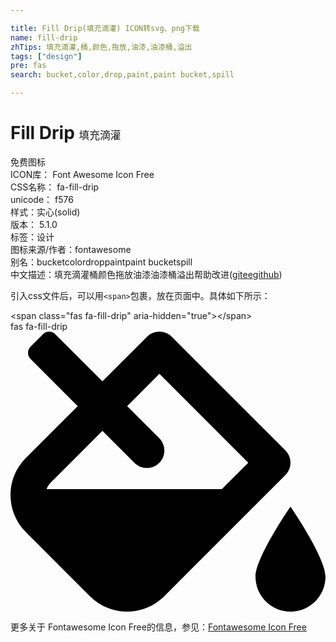 ```yaml
---

title: Fill Drip(填充滴灌) ICON转svg、png下载
name: fill-drip
zhTips: 填充滴灌,桶,颜色,拖放,油漆,油漆桶,溢出
tags: ["design"]
pre: fas
search: bucket,color,drop,paint,paint bucket,spill

---
```


# Fill Drip  <small style="font-size: 60%;font-weight: 100">填充滴灌</small>


<div class="detail-page">
<p>
<span><span class="badge-success badge">免费图标</span> </span>
<br/>
<span>
ICON库：
<span class="badge-secondary badge">Font Awesome Icon Free</span> 
</span>
<br/>
<span>
CSS名称：
<span class="badge-secondary badge">fa-fill-drip</span> 
</span>
<br/>
<span>
unicode：
<span class="badge-secondary badge">f576</span> 
<copy-btn content='f576' btn-title=""></copy-btn>
<copy-btn :content='String.fromCodePoint(parseInt("f576", 16))' btn-title="复制U"></copy-btn>
</span><br/><span>样式：<span class="badge-light badge">实心(solid)</span></span>
<br/>
<span>
版本：
<span class="badge-secondary badge">5.1.0</span> 
</span><br/><span>标签：<span class="badge-light badge"><router-link to="/tags/design.html">设计</router-link></span></span>
<br/>
<span>图标来源/作者：<span class="badge-light badge">fontawesome</span></span> 
<br/>
<span>别名：<span class="badge-light badge">bucket</span><span class="badge-light badge">color</span><span class="badge-light badge">drop</span><span class="badge-light badge">paint</span><span class="badge-light badge">paint bucket</span><span class="badge-light badge">spill</span></span><br/><span class="zh-detail">中文描述：<span class="badge-primary badge">填充滴灌</span><span class="badge-primary badge">桶</span><span class="badge-primary badge">颜色</span><span class="badge-primary badge">拖放</span><span class="badge-primary badge">油漆</span><span class="badge-primary badge">油漆桶</span><span class="badge-primary badge">溢出</span><span class="help-link"><span>帮助改进</span>(<a href="https://gitee.com/liuwave/icon-helper/edit/master/json/fontawesome/solid/fill-drip.json" target="_blank" rel="noopener noreferrer">gitee</a><a href="https://github.com/liuwave/icon-helper/edit/master/json/fontawesome/solid/fill-drip.json" target="_blank" rel="noopener noreferrer">github</a></span>)</span><br/>
</p>
</div>
<div class="alert alert-dark">
  <i class="fas fa-fill-drip fa-xs"></i>
  <i class="fas fa-fill-drip fa-sm"></i>
  <i class="fas fa-fill-drip fa-lg"></i>
  <i class="fas fa-fill-drip fa-2x"></i>
  <i class="fas fa-fill-drip fa-3x"></i>
  <i class="fas fa-fill-drip fa-5x"></i>
  <i class="fas fa-fill-drip fa-7x"></i>
</div>
<div>
  <p>引入css文件后，可以用<code>&lt;span&gt;</code>包裹，放在页面中。具体如下所示：    
  </p>
  <div class="alert alert-primary" style="font-size: 14px">
    &lt;span class="fas fa-fill-drip" aria-hidden="true"&gt;&lt;/span&gt;
    <copy-btn content='<span class="fas fa-fill-drip" aria-hidden="true"></span>'></copy-btn>
  </div>
  <div class="alert alert-secondary">
    <i class="fas fa-fill-drip"
    style="font-size: 24px"
    aria-hidden="true"></i> fas fa-fill-drip
    <copy-btn content="fas fa-fill-drip" btn-title="复制图标名称"></copy-btn>
  </div>
</div>
<div id="svg" class="svg-wrap">
<svg xmlns="http://www.w3.org/2000/svg" viewBox="0 0 576 512"><path d="M512 320s-64 92.65-64 128c0 35.35 28.66 64 64 64s64-28.65 64-64-64-128-64-128zm-9.37-102.94L294.94 9.37C288.69 3.12 280.5 0 272.31 0s-16.38 3.12-22.62 9.37l-81.58 81.58L81.93 4.76c-6.25-6.25-16.38-6.25-22.62 0L36.69 27.38c-6.24 6.25-6.24 16.38 0 22.62l86.19 86.18-94.76 94.76c-37.49 37.48-37.49 98.26 0 135.75l117.19 117.19c18.74 18.74 43.31 28.12 67.87 28.12 24.57 0 49.13-9.37 67.87-28.12l221.57-221.57c12.5-12.5 12.5-32.75.01-45.25zm-116.22 70.97H65.93c1.36-3.84 3.57-7.98 7.43-11.83l13.15-13.15 81.61-81.61 58.6 58.6c12.49 12.49 32.75 12.49 45.24 0s12.49-32.75 0-45.24l-58.6-58.6 58.95-58.95 162.44 162.44-48.34 48.34z"/></svg>
</div>
<detail full-name='fa-fill-drip'></detail>
    
<div><p>更多关于  Fontawesome Icon Free的信息，参见：<a target="_blank" href="https://iconhelper.cn/fontawesome.html">Fontawesome Icon Free</a>
</p></div>
